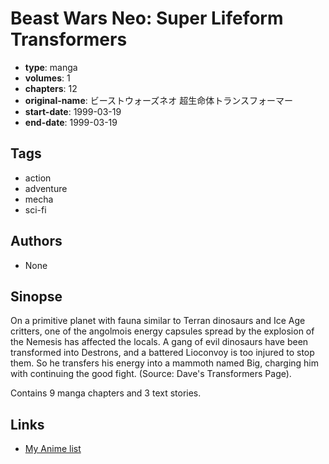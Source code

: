 # Beast Wars Neo: Super Lifeform Transformers

-   **type**: manga
-   **volumes**: 1
-   **chapters**: 12
-   **original-name**: ビーストウォーズネオ 超生命体トランスフォーマー
-   **start-date**: 1999-03-19
-   **end-date**: 1999-03-19

## Tags

-   action
-   adventure
-   mecha
-   sci-fi

## Authors

-   None

## Sinopse

On a primitive planet with fauna similar to Terran dinosaurs and Ice Age critters, one of the angolmois energy capsules spread by the explosion of the Nemesis has affected the locals. A gang of evil dinosaurs have been transformed into Destrons, and a battered Lioconvoy is too injured to stop them. So he transfers his energy into a mammoth named Big, charging him with continuing the good fight.
(Source: Dave's Transformers Page).

Contains 9 manga chapters and 3 text stories.

## Links

-   [My Anime list](https://myanimelist.net/manga/21998/Beast_Wars_Neo__Super_Lifeform_Transformers)
